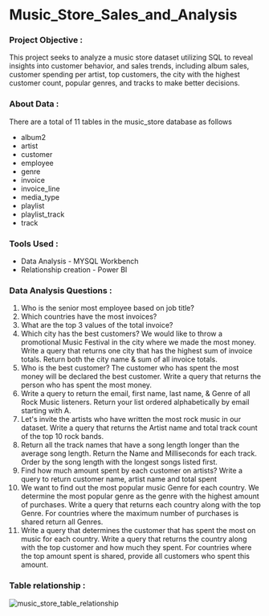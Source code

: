 # Music_Store_Sales_and_Analysis


### Project Objective :
This project seeks to analyze a music store dataset utilizing SQL to reveal insights into customer behavior, and sales trends, including album sales, customer spending per artist, top customers, the city with the highest customer count, popular genres, and tracks to make better decisions.


### About Data :
There are a total of 11 tables in the music_store database as follows

- album2
- artist
- customer
- employee
- genre
- invoice
- invoice_line
- media_type
- playlist
- playlist_track
- track


### Tools Used :
- Data Analysis - MYSQL Workbench
- Relationship creation - Power BI


### Data Analysis Questions :

1.  Who is the senior most employee based on job title?
2.  Which countries have the most invoices?
3.  What are the top 3 values of the total invoice?
4.  Which city has the best customers? We would like to throw a promotional Music Festival in the city where we made the most money. 
Write a query that returns one city that has the highest sum of invoice totals. 
Return both the city name & sum of all invoice totals.
5. Who is the best customer? The customer who has spent the most money will be declared the best customer. 
Write a query that returns the person who has spent the most money.
6. Write a query to return the email, first name, last name, & Genre of all Rock Music listeners. 
Return your list ordered alphabetically by email starting with A.
7. Let's invite the artists who have written the most rock music in our dataset. 
Write a query that returns the Artist name and total track count of the top 10 rock bands.
8. Return all the track names that have a song length longer than the average song length. 
Return the Name and Milliseconds for each track. Order by the song length with the longest songs listed first.
9. Find how much amount spent by each customer on artists? Write a query to return customer name, artist name and total spent
10. We want to find out the most popular music Genre for each country. We determine the most popular genre as the genre 
with the highest amount of purchases. Write a query that returns each country along with the top Genre. For countries where 
the maximum number of purchases is shared return all Genres.
11. Write a query that determines the customer that has spent the most on music for each country. 
Write a query that returns the country along with the top customer and how much they spent. 
For countries where the top amount spent is shared, provide all customers who spent this amount.


### Table relationship :

![music_store_table_relationship](https://github.com/Meenal-Ramteke/Music_Store_Sales_and_Analysis/assets/123671252/aeac8337-7dd6-4636-960d-21b84ba92a90)











